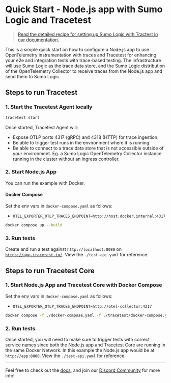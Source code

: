# Quick Start - Node.js app with Sumo Logic and Tracetest

> [Read the detailed recipe for setting up Sumo Logic with Tractest in our documentation.](https://docs.tracetest.io/examples-tutorials/recipes/running-tracetest-with-sumologic)

This is a simple quick start on how to configure a Node.js app to use OpenTelemetry instrumentation with traces and Tracetest for enhancing your e2e and integration tests with trace-based testing. The infrastructure will use Sumo Logic as the trace data store, and the Sumo Logic distribution of the OpenTelemetry Collector to receive traces from the Node.js app and send them to Sumo Logic.

## Steps to run Tracetest

### 1. Start the Tracetest Agent locally

```bash
tracetest start
```

Once started, Tracetest Agent will:

- Expose OTLP ports 4317 (gRPC) and 4318 (HTTP) for trace ingestion.
- Be able to trigger test runs in the environment where it is running.
- Be able to connect to a trace data store that is not accessible outside of your environment. Eg. a Sumo Logic OpenTelemetry Collector instance running in the cluster without an ingress controller.

### 2. Start Node.js App

You can run the example with Docker.

#### Docker Compose

Set the env vars in `docker-compose.yaml` as follows:

- `OTEL_EXPORTER_OTLP_TRACES_ENDPOINT=http://host.docker.internal:4317`

```bash
docker compose up --build
```

### 3. Run tests

Create and run a test against `http://localhost:8080` on [`https://app.tracetest.io/`](https://app.tracetest.io/). View the `./test-api.yaml` for reference.

## Steps to run Tracetest Core

### 1. Start Node.js App and Tracetest Core with Docker Compose

Set the env vars in `docker-compose.yaml` as follows:

- `OTEL_EXPORTER_OTLP_TRACES_ENDPOINT=http://otel-collector:4317`

```bash
docker compose -f ./docker-compose.yaml -f ./tracetest/docker-compose.yaml up --build
```

### 2. Run tests

Once started, you will need to make sure to trigger tests with correct service names since both the Node.js app and Tracetest Core are running in the same Docker Network. In this example the Node.js app would be at `http://app:8080`. View the `./test-api.yaml` for reference.

---

Feel free to check out the [docs](https://docs.tracetest.io/), and join our [Discord Community](https://discord.gg/8MtcMrQNbX) for more info!
